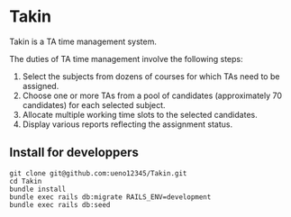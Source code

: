 # Takin
Takin is a TA time management system.

The duties of TA time management involve the following steps:
1. Select the subjects from dozens of courses for which TAs need to be assigned.
2. Choose one or more TAs from a pool of candidates (approximately 70 candidates) for each selected subject.
3. Allocate multiple working time slots to the selected candidates.
4. Display various reports reflecting the assignment status.

## Install for developpers

``` shell
git clone git@github.com:ueno12345/Takin.git
cd Takin
bundle install
bundle exec rails db:migrate RAILS_ENV=development
bundle exec rails db:seed
```
